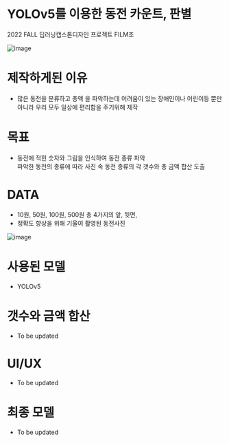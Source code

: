 # YOLOv5를 이용한 동전 카운트, 판별
2022 FALL 딥러닝캡스톤디자인 프로젝트 FILM조

![image](https://user-images.githubusercontent.com/117156100/199263575-ca490205-bd00-4998-855c-2711c5f9268e.png)


# 제작하게된 이유
 - 많은 동전을 분류하고 총액 을 파악하는데 어려움이 있는 
   장애인이나 어린이등 뿐만아니라 우리 모두 일상에 편리함을 주기위해 제작 

# 목표
 - 동전에 적힌 숫자와 그림을 인식하여 동전 종류 파악  
   파악한 동전의 종류에 따라 사진 속 동전 종류의 각 갯수와 총 금액 합산 도출  


# DATA
 - 10원, 50원, 100원, 500원 총 4가지의 앞, 뒷면,
 - 정확도 향상을 위해 기울여 촬영된 동전사진

![image](https://user-images.githubusercontent.com/117156100/199263422-6440b844-190e-4284-a98e-e554d5c2887a.png)


# 사용된 모델
 - YOLOv5
 
# 갯수와 금액 합산
 - To be updated

# UI/UX
 - To be updated

# 최종 모델
 - To be updated
